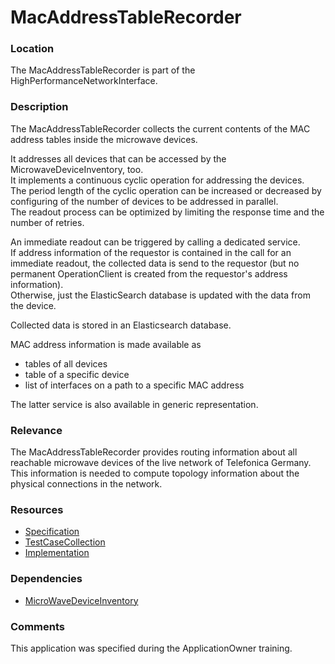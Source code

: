 # MacAddressTableRecorder  

### Location  
The MacAddressTableRecorder is part of the HighPerformanceNetworkInterface.  

### Description  
The MacAddressTableRecorder collects the current contents of the MAC address tables inside the microwave devices.  

It addresses all devices that can be accessed by the MicrowaveDeviceInventory, too.  
It implements a continuous cyclic operation for addressing the devices.  
The period length of the cyclic operation can be increased or decreased by configuring of the number of devices to be addressed in parallel.  
The readout process can be optimized by limiting the response time and the number of retries.  

An immediate readout can be triggered by calling a dedicated service.  
If address information of the requestor is contained in the call for an immediate readout, the collected data is send to the requestor (but no permanent OperationClient is created from the requestor's address information).  
Otherwise, just the ElasticSearch database is updated with the data from the device.  

Collected data is stored in an Elasticsearch database.  

MAC address information is made available as  
 - tables of all devices  
 - table of a specific device  
 - list of interfaces on a path to a specific MAC address  

The latter service is also available in generic representation.  

### Relevance  
The MacAddressTableRecorder provides routing information about all reachable microwave devices of the live network of Telefonica Germany.  
This information is needed to compute topology information about the physical connections in the network.  

### Resources  
- [Specification](./spec/)  
- [TestCaseCollection](./testing/)  
- [Implementation](./server/)  

### Dependencies  
- [MicroWaveDeviceInventory](https://github.com/openBackhaul/MicroWaveDeviceInventory)  

### Comments  
This application was specified during the ApplicationOwner training.  
